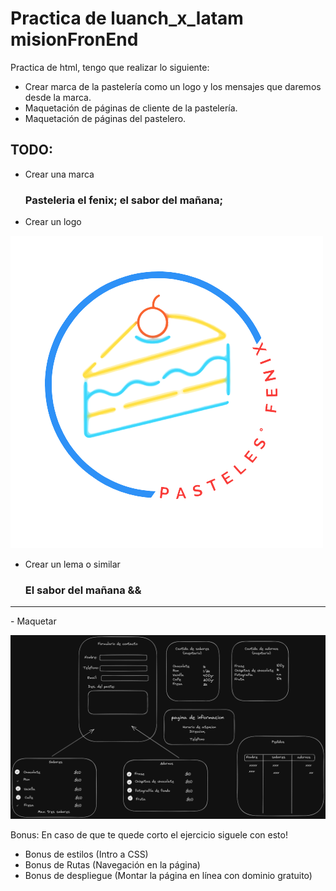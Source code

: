 # Practica de luanch_x_latam misionFronEnd
Practica de html, tengo que realizar lo siguiente:

- Crear marca de la pastelería como un logo y los mensajes que daremos desde la marca.
- Maquetación de páginas de cliente de la pastelería.
- Maquetación de páginas del pastelero.
## TODO:

- Crear una marca
    ### Pasteleria el fenix; el sabor del mañana;

- Crear un logo

![logo](./desing/marca/logo_fenix_pasteles.png)

- Crear un lema o similar
    ### El sabor del mañana && 
<hr>
- Maquetar 

![UX](./desing/excalidraw/ux.png)


Bonus:
En caso de que te quede corto el ejercicio siguele con esto!
- Bonus de estilos (Intro a CSS)
- Bonus de Rutas (Navegación en la página)
- Bonus de despliegue (Montar la página en línea con dominio gratuito)